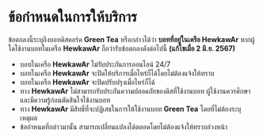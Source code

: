 # ข้อกำหนดในการให้บริการ
ข้อตกลงนี้ระบุถึงบอทดิสคอร์ด **Green Tea** หรือกล่าวได้ว่า **บอทที่อยู่ในเครือ HewkawAr** หากผู้ใดใช้งานบอทในเครือ **HewkawAr** ถือว่ารับข้อตกลงดังต่อไปนี้
**(แก้ไขเมื่อ 2 มิ.ย. 2567)**

- บอทในเครือ **HewkawAr** ไม่รับประกันการออนไลน์ 24/7
- บอทในเครือ **HewkawAr** จะปิดให้บริการเมื่อไหร่ก็ได้โดยไม่ต้องแจ้งให้ทราบ
- บอทในเครือ **HewkawAr** จะปิดปรับปรุงเมื่อไหร่ก็ได้
- ทาง **HewkawAr** ไม่สามารถรับประกันความปลอดภัยของดิสที่ใช้งานบอท ผู้ใช้งานควรศึกษาและมีความรู้ก่อนตัดสินใจใช้งานบอท
- ทาง **HewkawAr** มีสิทธิ์ที่จะปฎิเสธในการให้ใช้งานบอท **Green Tea** โดยที่ไม่ต้องระบุเหตุผล
- ข้อกำหนดที่กล่าวมานั้น สามารถเปลี่ยนแปลงได้ตลอดโดยไม่ต้องแจ้งให้ทราบล่วงหน้า